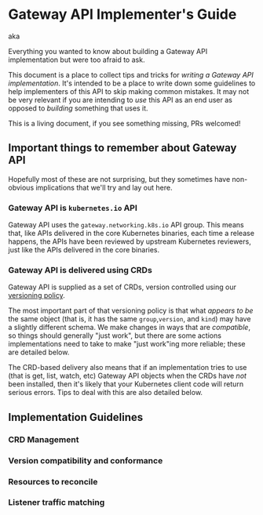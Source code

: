 # Gateway API Implementer's Guide

aka

Everything you wanted to know about building a Gateway API implementation
but were too afraid to ask.

This document is a place to collect tips and tricks for _writing a Gateway API
implementation_. It's intended to be a place to write down some guidelines to
help implementers of this API to skip making common mistakes. It may not be
very relevant if you are intending to _use_ this API as an end user as opposed
to _building_ something that uses it.

This is a living document, if you see something missing, PRs welcomed!

## Important things to remember about Gateway API

Hopefully most of these are not surprising, but they sometimes have non-obvious
implications that we'll try and lay out here.

### Gateway API is `kubernetes.io` API

Gateway API uses the `gateway.networking.k8s.io` API group. This means that,
like APIs delivered in the core Kubernetes binaries, each time a release happens,
the APIs have been reviewed by upstream Kubernetes reviewers, just like the APIs
delivered in the core binaries.

### Gateway API is delivered using CRDs

Gateway API is supplied as a set of CRDs, version controlled using our [versioning
policy](/concepts/versioning).

The most important part of that versioning policy is that what _appears to be_
the same object (that is, it has the same `group`,`version`, and `kind`) may have
a slightly different schema. We make changes in ways that are _compatible_, so
things should generally "just work", but there are some actions implementations
need to take to make "just work"ing more reliable; these are detailed below.

The CRD-based delivery also means that if an implementation tries to use (that is
get, list, watch, etc) Gateway API objects when the CRDs have _not_ been installed,
then it's likely that your Kubernetes client code will return serious errors.
Tips to deal with this are also detailed below.

## Implementation Guidelines

### CRD Management

### Version compatibility and conformance

### Resources to reconcile

### Listener traffic matching



